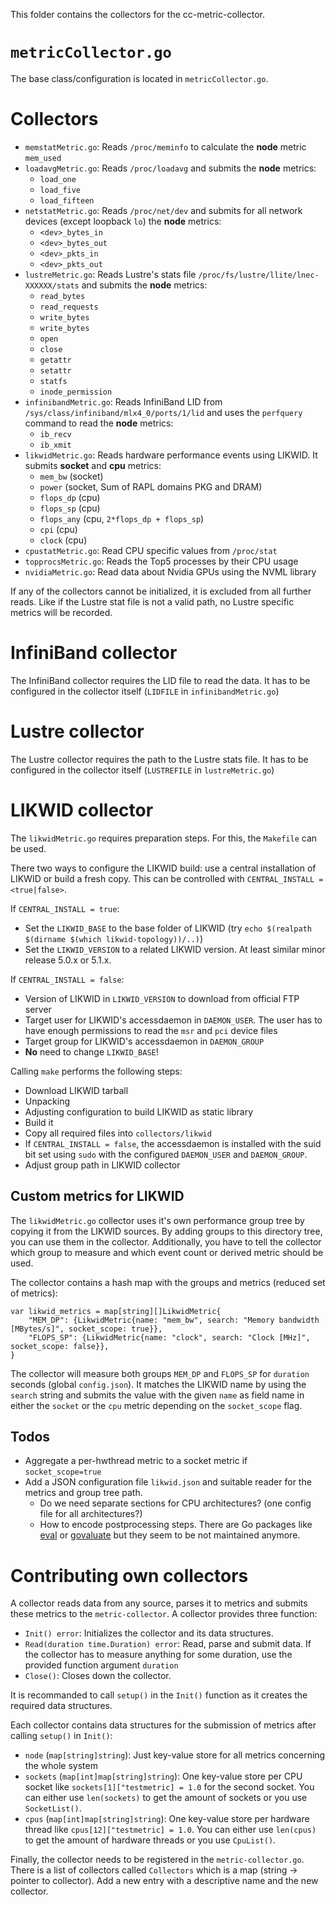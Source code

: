 This folder contains the collectors for the cc-metric-collector.

# `metricCollector.go`
The base class/configuration is located in `metricCollector.go`.

# Collectors

* `memstatMetric.go`: Reads `/proc/meminfo` to calculate the **node** metric `mem_used`
* `loadavgMetric.go`: Reads `/proc/loadavg` and submits the **node** metrics:
   * `load_one`
   * `load_five`
   * `load_fifteen`
* `netstatMetric.go`: Reads `/proc/net/dev` and submits for all network devices (except loopback `lo`) the **node** metrics:
   * `<dev>_bytes_in`
   * `<dev>_bytes_out`
   * `<dev>_pkts_in`
   * `<dev>_pkts_out`
* `lustreMetric.go`: Reads Lustre's stats file `/proc/fs/lustre/llite/lnec-XXXXXX/stats` and submits the **node** metrics:
   * `read_bytes`
   * `read_requests`
   * `write_bytes`
   * `write_bytes`
   * `open`
   * `close`
   * `getattr`
   * `setattr`
   * `statfs`
   * `inode_permission`
* `infinibandMetric.go`: Reads InfiniBand LID from `/sys/class/infiniband/mlx4_0/ports/1/lid` and uses the `perfquery` command to read the **node** metrics:
   * `ib_recv`
   * `ib_xmit`
* `likwidMetric.go`: Reads hardware performance events using LIKWID. It submits **socket** and **cpu** metrics:
   * `mem_bw` (socket)
   * `power` (socket, Sum of RAPL domains PKG and DRAM)
   * `flops_dp` (cpu)
   * `flops_sp` (cpu)
   * `flops_any` (cpu, `2*flops_dp + flops_sp`)
   * `cpi` (cpu)
   * `clock` (cpu)
* `cpustatMetric.go`: Read CPU specific values from `/proc/stat`
* `topprocsMetric.go`: Reads the Top5 processes by their CPU usage
* `nvidiaMetric.go`: Read data about Nvidia GPUs using the NVML library

If any of the collectors cannot be initialized, it is excluded from all further reads. Like if the Lustre stat file is not a valid path, no Lustre specific metrics will be recorded.

# InfiniBand collector
The InfiniBand collector requires the LID file to read the data. It has to be configured in the collector itself (`LIDFILE` in `infinibandMetric.go`)

# Lustre collector
The Lustre collector requires the path to the Lustre stats file. It has to be configured in the collector itself (`LUSTREFILE` in `lustreMetric.go`)

# LIKWID collector
The `likwidMetric.go` requires preparation steps. For this, the `Makefile` can be used.

There two ways to configure the LIKWID build: use a central installation of LIKWID or build a fresh copy. This can be controlled with `CENTRAL_INSTALL = <true|false>`.

If `CENTRAL_INSTALL = true`:
* Set the `LIKWID_BASE` to the base folder of LIKWID (try `echo $(realpath $(dirname $(which likwid-topology))/..)`)
* Set the `LIKWID_VERSION` to a related LIKWID version. At least similar minor release 5.0.x or 5.1.x.

If `CENTRAL_INSTALL = false`:
* Version of LIKWID in `LIKWID_VERSION` to download from official FTP server
* Target user for LIKWID's accessdaemon in `DAEMON_USER`. The user has to have enough permissions to read the `msr` and `pci` device files
* Target group for LIKWID's accessdaemon in `DAEMON_GROUP`
* **No** need to change `LIKWID_BASE`!

Calling `make` performs the following steps:
* Download LIKWID tarball
* Unpacking
* Adjusting configuration to build LIKWID as static library
* Build it
* Copy all required files into `collectors/likwid`
* If `CENTRAL_INSTALL = false`, the accessdaemon is installed with the suid bit set using `sudo` with the configured `DAEMON_USER` and `DAEMON_GROUP`.
* Adjust group path in LIKWID collector

## Custom metrics for LIKWID
The `likwidMetric.go` collector uses it's own performance group tree by copying it from the LIKWID sources. By adding groups to this directory tree, you can use them in the collector. Additionally, you have to tell the collector which group to measure and which event count or derived metric should be used.

The collector contains a hash map with the groups and metrics (reduced set of metrics):
```
var likwid_metrics = map[string][]LikwidMetric{
	"MEM_DP": {LikwidMetric{name: "mem_bw", search: "Memory bandwidth [MBytes/s]", socket_scope: true}},
	"FLOPS_SP": {LikwidMetric{name: "clock", search: "Clock [MHz]", socket_scope: false}},
}
```

The collector will measure both groups `MEM_DP` and `FLOPS_SP` for `duration` seconds (global `config.json`). It matches the LIKWID name by using the `search` string and submits the value with the given `name` as field name in either the `socket` or the `cpu` metric depending on the `socket_scope` flag.

## Todos
* Aggregate a per-hwthread metric to a socket metric if `socket_scope=true`
* Add a JSON configuration file `likwid.json` and suitable reader for the metrics and group tree path.
  * Do we need separate sections for CPU architectures? (one config file for all architectures?)
  * How to encode postprocessing steps. There are Go packages like [eval](https://github.com/apaxa-go/eval) or [govaluate](https://github.com/Knetic/govaluate) but they seem to be not maintained anymore.

# Contributing own collectors
A collector reads data from any source, parses it to metrics and submits these metrics to the `metric-collector`. A collector provides three function:

* `Init() error`: Initializes the collector and its data structures.
* `Read(duration time.Duration) error`: Read, parse and submit data. If the collector has to measure anything for some duration, use the provided function argument `duration`
* `Close()`: Closes down the collector.

It is recommanded to call `setup()` in the `Init()` function as it creates the required data structures.

Each collector contains data structures for the submission of metrics after calling `setup()` in `Init()`:

* `node` (`map[string]string`): Just key-value store for all metrics concerning the whole system
* `sockets` (`map[int]map[string]string`): One key-value store per CPU socket like `sockets[1]["testmetric] = 1.0` for the second socket. You can either use `len(sockets)` to get the amount of sockets or you use `SocketList()`.
* `cpus` (`map[int]map[string]string`): One key-value store per hardware thread like `cpus[12]["testmetric] = 1.0`. You can either use `len(cpus)` to get the amount of hardware threads or you use `CpuList()`.

Finally, the collector needs to be registered in the `metric-collector.go`. There is a list of collectors called `Collectors` which is a map (string -> pointer to collector). Add a new entry with a descriptive name and the new collector.
